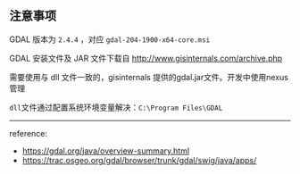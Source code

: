 ## 注意事项

GDAL 版本为 `2.4.4` ，对应 `gdal-204-1900-x64-core.msi`

GDAL 安装文件及 JAR 文件下载自 http://www.gisinternals.com/archive.php 

需要使用与 dll 文件一致的，gisinternals 提供的gdal.jar文件。开发中使用nexus管理

`dll`文件通过配置系统环境变量解决：`C:\Program Files\GDAL`

---
reference:
- https://gdal.org/java/overview-summary.html
- https://trac.osgeo.org/gdal/browser/trunk/gdal/swig/java/apps/

